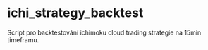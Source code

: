 # ichi_strategy_backtest
Script pro backtestování ichimoku cloud trading strategie na 15min timeframu.
